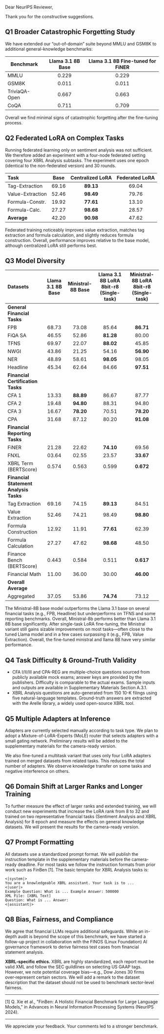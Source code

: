 Dear NeurIPS Reviewer,

Thank you for the constructive suggestions.

## Q1 Broader Catastrophic Forgetting Study

We have extended our “out-of-domain” suite beyond MMLU and GSM8K to additional general-knowledge benchmarks:

| Benchmark     | Llama 3.1 8B Base | Llama 3.1 8B Fine-tuned for FiNER |
|---------------|:-----------------:|:---------------------------------:|
| MMLU          |       0.229       |               0.229               |
| GSM8K         |       0.011       |               0.011               |
| TriviaQA-Open |       0.667       |               0.663               |
| CoQA          |       0.711       |               0.709               |

Overall we find minimal signs of catastrophic forgetting after the fine-tuning process.

## Q2 Federated LoRA on Complex Tasks

Running federated learning only on sentiment analysis was not sufficient. We therefore added an experiment with a
four-node federated setting covering four XBRL Analysis subtasks. The experiment uses one epoch (identical to the
non-federated version) and 30 rounds.

| Task             | Base  | Centralized LoRA | Federated LoRA |
|:-----------------|:-----:|:----------------:|:--------------:|
| Tag-Extraction   | 69.16 |    **89.13**     |     69.04      |
| Value-Extraction | 52.46 |    **98.49**     |     79.76      |
| Formula-Constr.  | 19.92 |    **77.61**     |     13.10      |
| Formula-Calc.    | 27.27 |    **98.68**     |     28.57      |
| **Average**      | 42.20 |    **90.98**     |     47.62      |

Federated training noticeably improves value extraction, matches tag extraction and formula calculation, and slightly
reduces formula construction. Overall, performance improves relative to the base model, although centralized LoRA still
performs best.

## Q3 Model Diversity

| **Datasets**                           | Llama 3.1 8B Base | Ministral-8B Base | Llama 3.1 8B LoRA 8bit-r8 (Single-task) | Ministral-8B LoRA 8bit-r8 (Single-task) |
|:---------------------------------------|:-----------------:|:-----------------:|:---------------------------------------:|:---------------------------------------:|
| **General Financial Tasks**            |                   |                   |                                         |                                         |
| FPB                                    |       68.73       |       73.08       |                  85.64                  |                **86.71**                |
| FiQA SA                                |       46.55       |       52.86       |                **81.28**                |                  80.00                  |
| TFNS                                   |       69.97       |       22.07       |                **88.02**                |                  45.85                  |
| NWGI                                   |       43.86       |       21.25       |                  54.16                  |                **56.90**                |
| NER                                    |       48.89       |       58.61       |                **98.05**                |                  98.05                  |
| Headline                               |       45.34       |       62.64       |                  84.66                  |                **97.51**                |
| **Financial Certification Tasks**      |                   |                   |                                         |                                         |
| CFA 1                                  |       13.33       |     **88.89**     |                  86.67                  |                  87.77                  |
| CFA 2                                  |       19.48       |     **94.80**     |                  88.31                  |                  94.80                  |
| CFA 3                                  |       16.67       |     **78.20**     |                  70.51                  |                **78.20**                |
| CPA                                    |       31.68       |       87.12       |                  80.20                  |                **91.08**                |
| **Financial Reporting Tasks**          |                   |                   |                                         |                                         |
| FiNER                                  |       21.28       |       22.62       |                **74.10**                |                  69.56                  |
| FNXL                                   |       03.64       |       02.55       |                  23.57                  |                **33.67**                |
| XBRL Term (BERTScore)                  |       0.574       |       0.563       |                  0.599                  |                **0.672**                |
| **Financial Statement Analysis Tasks** |                   |                   |                                         |                                         |
| Tag Extraction                         |       69.16       |       74.15       |                **89.13**                |                  84.51                  |
| Value Extraction                       |       52.46       |       74.21       |                  98.49                  |                **98.80**                |
| Formula Construction                   |       12.92       |       11.91       |                **77.61**                |                  62.39                  |
| Formula Calculation                    |       27.27       |       47.62       |                **98.68**                |                  48.50                  |
| Finance Bench (BERTScore)              |       0.443       |       0.584       |                  0.511                  |                **0.617**                |
| Financial Math                         |       11.00       |       36.00       |                  30.00                  |                **46.00**                |
| **Overall Average**                    |                   |                   |                                         |                                         |
| Aggregated                             |       37.05       |       53.86       |                **74.74**                |                  73.12                  |

The Ministral-8B base model outperforms the Llama 3.1 base on several financial tasks (e.g., FPB,
Headline) but underperforms on TFNS and some reporting benchmarks. Overall, Ministral-8b performs better than Llama 3.1
8B base significantly. After single-task LoRA fine-tuning, the Ministral variant still gains sizable improvements on
most tasks—often close to the tuned Llama model and in a few cases surpassing it (e.g., FPB, Value Extraction). Overall,
the fine-tuned ministral and llama 8B have very similar performance.

## Q4 Task Difficulty & Ground-Truth Validity

* CFA I/II/III and CPA-REG are multiple-choice questions sourced from publicly available mock exams; answer keys are
  provided by the publishers. Difficulty is comparable to the actual exams. Sample inputs and outputs are available in
  Supplementary Materials Section A.3.1.
* XBRL Analysis questions are auto-generated from 150 10-K filings using five natural-language templates. Ground-truth
  answers are extracted with the Arelle library, a widely used open-source XBRL tool.

## Q5 Multiple Adapters at Inference

Adapters are currently selected manually according to task type. We plan to adopt a Mixture-of-LoRA-Experts (MoLE)
router that selects adapters with a small gating network. Preliminary results will be added to the supplementary
materials for the camera-ready version.

We also fine-tuned a multitask variant that uses only four LoRA adapters trained on merged datasets from related tasks.
This reduces the total number of adapters. We observe knowledge transfer on some tasks and negative interference on
others.

## Q6 Domain Shift at Larger Ranks and Longer Training

To further measure the effect of larger ranks and extended training, we will conduct new experiments that increase the
LoRA rank from 8 to 32 and trained on two representative financial tasks (Sentiment Analysis and XBRL Analysis) for 8
epoch and measure the effects
on general knowledge datasets. We will present the results for the camera-ready version.

## Q7 Prompt Formatting

All datasets use a standardized prompt format. We will publish the instruction template in the supplementary materials
before the camera-ready deadline. For most tasks we follow the instruction formats from prior work such as FinBen [1].
The basic template for XBRL Analysis tasks is:

```
<|system|>
You are a knowledgeable XBRL assistant. Your task is to ... 
<|user|>
Example Question: What is ... Example Answer: 500000 
XML File: [XBRL Text] 
Question: What is ... Answer: 
<|assistant|>
```

## Q8 Bias, Fairness, and Compliance

We agree that financial LLMs require additional safeguards. While an in-depth audit is beyond the scope of this
benchmark, we have started a follow-up project in collaboration with the FINOS (Linux Foundation) AI governance
framework to derive fairness test cases from financial statement analysis.

**XBRL‑specific ethics.** XBRL are highly standardized, each report must be valid XML and follow the SEC guildlines on
selecting US GAAP tags. However, we note potential coverage bias—e.g., Dow Jones 30 firms over‑represent certain
sectors. We will add a remark to the dataset description that the dataset should not be used to benchmark sector‑level
fairness.

---

[1] Q. Xie et al., "FinBen: A Holistic Financial Benchmark for Large Language Models," in Advances in Neural Information Processing Systems (NeurIPS 2024).

---

We appreciate your feedback. Your comments led to a stronger benchmark.
